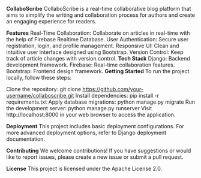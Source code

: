 **CollaboScribe**
CollaboScribe is a real-time collaborative blog platform that aims to simplify the writing and collaboration process for authors and create an engaging experience for readers.

**Features**
Real-Time Collaboration: Collaborate on articles in real-time with the help of Firebase Realtime Database.
User Authentication: Secure user registration, login, and profile management.
Responsive UI: Clean and intuitive user interface designed using Bootstrap.
Version Control: Keep track of article changes with version control.
**Tech Stack**
Django: Backend development framework.
Firebase: Real-time collaboration features.
Bootstrap: Frontend design framework.
**Getting Started**
To run the project locally, follow these steps:

Clone the repository: git clone https://github.com/your-username/collaboscribe.git
Install dependencies: pip install -r requirements.txt
Apply database migrations: python manage.py migrate
Run the development server: python manage.py runserver
Visit http://localhost:8000 in your web browser to access the application.

**Deployment**
This project includes basic deployment configurations. For more advanced deployment options, refer to Django deployment documentation.

**Contributing**
We welcome contributions! If you have suggestions or would like to report issues, please create a new issue or submit a pull request.

**License**
This project is licensed under the Apache License 2.0.
